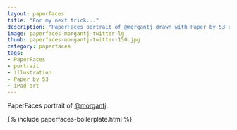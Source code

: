 ```yaml
---
layout: paperfaces
title: "For my next trick..."
description: "PaperFaces portrait of @morgantj drawn with Paper by 53 on an iPad."
image: paperfaces-morgantj-twitter-lg
thumb: paperfaces-morgantj-twitter-150.jpg
category: paperfaces
tags: 
- PaperFaces
- portrait
- illustration
- Paper by 53
- iPad art
---
```


PaperFaces portrait of [@morgantj](http://twitter.com/morgantj).

{% include paperfaces-boilerplate.html %}